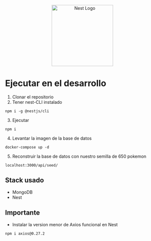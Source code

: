 <p align="center">
  <a href="http://nestjs.com/" target="blank"><img src="https://nestjs.com/img/logo-small.svg" width="200" alt="Nest Logo" /></a>
</p>

# Ejecutar en el desarrollo

1. Clonar el repositorio
2. Tener nest-CLI instalado
```
npm i -g @nestjs/cli
```
3. Ejecutar
```
npm i
```
4. Levantar la imagen de la base de datos
```
docker-compose up -d
```
5. Reconstruir la base de datos con nuestro semilla de 650 pokemon
```
localhost:3000/api/seed/
```

## Stack usado
* MongoDB
* Nest

## Importante
* Instalar la version menor de Axios funcional en Nest
```
npm i axios@0.27.2
```